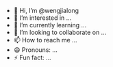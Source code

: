 - 👋 Hi, I’m @wengjialong
- 👀 I’m interested in ...
- 🌱 I’m currently learning ...
- 💞️ I’m looking to collaborate on ...
- 📫 How to reach me ...
- 😄 Pronouns: ...
- ⚡ Fun fact: ...

<!---
wengjialong/wengjialong is a ✨ special ✨ repository because its `README.md` (this file) appears on your GitHub profile.
You can click the Preview link to take a look at your changes.
--->
